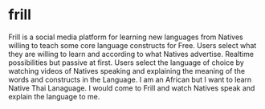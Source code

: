 # frill
Frill is a social media platform for learning new languages from Natives willing to teach some core language constructs for Free. Users select what they are willing to learn and according to what Natives advertise. Realtime possibilities but passive at first. Users select the language of choice by watching videos of Natives speaking and explaining the meaning of the words and constructs in the Language. I am an African but I want to learn Native Thai Lanaguage. I would come to Frill and watch Natives speak and explain the language to me. 
